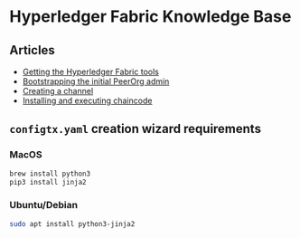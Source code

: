 # Hyperledger Fabric Knowledge Base

## Articles

* [Getting the Hyperledger Fabric tools](Tools.md)
* [Bootstrapping the initial PeerOrg admin](Bootstrap.md)
* [Creating a channel](Channel.md)
* [Installing and executing chaincode](Chaincode.md)

## `configtx.yaml` creation wizard requirements

### MacOS

```bash
brew install python3
pip3 install jinja2
```

### Ubuntu/Debian

```bash
sudo apt install python3-jinja2
```
